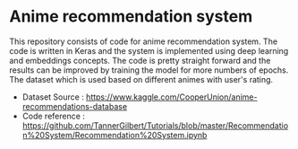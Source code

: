 # Anime recommendation system
This repository consists of code for anime recommendation system. The code is written in Keras and the system is implemented using deep learning and embeddings concepts. The code is pretty straight forward and the results can be improved by training the model for more numbers of epochs. The dataset which is used based on different animes with user's rating. 

* Dataset Source : https://www.kaggle.com/CooperUnion/anime-recommendations-database
* Code reference : https://github.com/TannerGilbert/Tutorials/blob/master/Recommendation%20System/Recommendation%20System.ipynb
